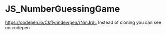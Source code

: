 # JS_NumberGuessingGame
https://codepen.io/Ckflynndev/pen/rNmJrdL 
Instead of cloning you can see on codepen
